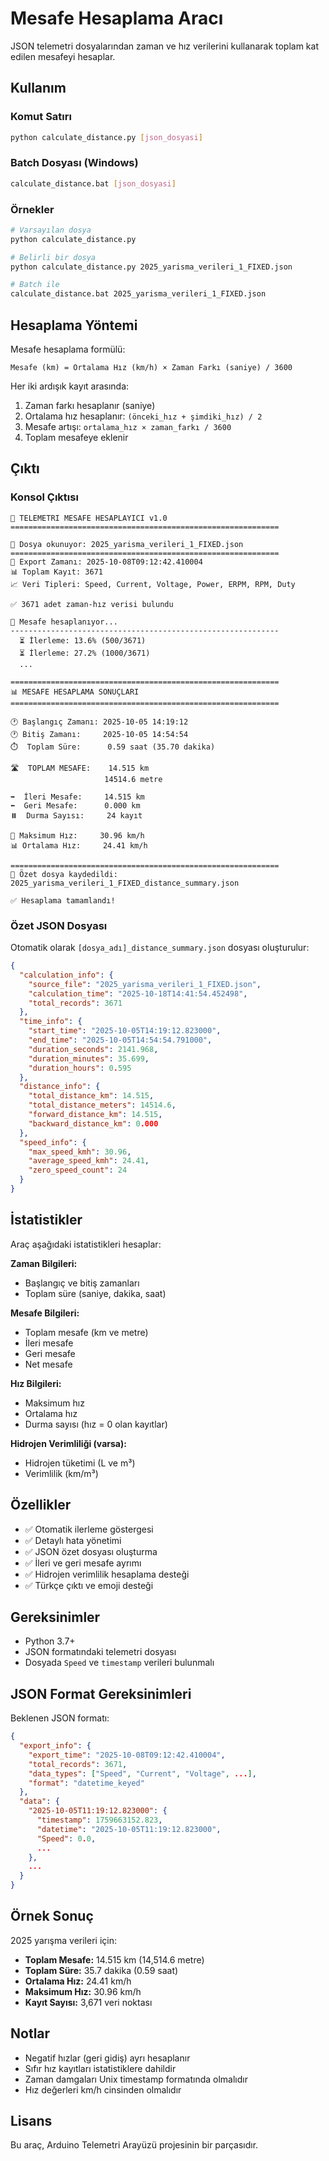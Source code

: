 # Mesafe Hesaplama Aracı

JSON telemetri dosyalarından zaman ve hız verilerini kullanarak toplam kat edilen mesafeyi hesaplar.

## Kullanım

### Komut Satırı

```bash
python calculate_distance.py [json_dosyasi]
```

### Batch Dosyası (Windows)

```bash
calculate_distance.bat [json_dosyasi]
```

### Örnekler

```bash
# Varsayılan dosya
python calculate_distance.py

# Belirli bir dosya
python calculate_distance.py 2025_yarisma_verileri_1_FIXED.json

# Batch ile
calculate_distance.bat 2025_yarisma_verileri_1_FIXED.json
```

## Hesaplama Yöntemi

Mesafe hesaplama formülü:

```
Mesafe (km) = Ortalama Hız (km/h) × Zaman Farkı (saniye) / 3600
```

Her iki ardışık kayıt arasında:
1. Zaman farkı hesaplanır (saniye)
2. Ortalama hız hesaplanır: `(önceki_hız + şimdiki_hız) / 2`
3. Mesafe artışı: `ortalama_hız × zaman_farkı / 3600`
4. Toplam mesafeye eklenir

## Çıktı

### Konsol Çıktısı

```
🚗 TELEMETRI MESAFE HESAPLAYICI v1.0
============================================================

📂 Dosya okunuyor: 2025_yarisma_verileri_1_FIXED.json
============================================================
📅 Export Zamanı: 2025-10-08T09:12:42.410004
📊 Toplam Kayıt: 3671
📈 Veri Tipleri: Speed, Current, Voltage, Power, ERPM, RPM, Duty

✅ 3671 adet zaman-hız verisi bulundu

🔄 Mesafe hesaplanıyor...
------------------------------------------------------------
  ⏳ İlerleme: 13.6% (500/3671)
  ⏳ İlerleme: 27.2% (1000/3671)
  ...

============================================================
📊 MESAFE HESAPLAMA SONUÇLARI
============================================================

🕐 Başlangıç Zamanı: 2025-10-05 14:19:12
🕐 Bitiş Zamanı:     2025-10-05 14:54:54
⏱️  Toplam Süre:      0.59 saat (35.70 dakika)

🛣️  TOPLAM MESAFE:    14.515 km
                     14514.6 metre

➡️  İleri Mesafe:     14.515 km
⬅️  Geri Mesafe:      0.000 km
⏸️  Durma Sayısı:     24 kayıt

🚀 Maksimum Hız:     30.96 km/h
📊 Ortalama Hız:     24.41 km/h

============================================================
💾 Özet dosya kaydedildi: 2025_yarisma_verileri_1_FIXED_distance_summary.json

✅ Hesaplama tamamlandı!
```

### Özet JSON Dosyası

Otomatik olarak `[dosya_adı]_distance_summary.json` dosyası oluşturulur:

```json
{
  "calculation_info": {
    "source_file": "2025_yarisma_verileri_1_FIXED.json",
    "calculation_time": "2025-10-18T14:41:54.452498",
    "total_records": 3671
  },
  "time_info": {
    "start_time": "2025-10-05T14:19:12.823000",
    "end_time": "2025-10-05T14:54:54.791000",
    "duration_seconds": 2141.968,
    "duration_minutes": 35.699,
    "duration_hours": 0.595
  },
  "distance_info": {
    "total_distance_km": 14.515,
    "total_distance_meters": 14514.6,
    "forward_distance_km": 14.515,
    "backward_distance_km": 0.000
  },
  "speed_info": {
    "max_speed_kmh": 30.96,
    "average_speed_kmh": 24.41,
    "zero_speed_count": 24
  }
}
```

## İstatistikler

Araç aşağıdaki istatistikleri hesaplar:

**Zaman Bilgileri:**
- Başlangıç ve bitiş zamanları
- Toplam süre (saniye, dakika, saat)

**Mesafe Bilgileri:**
- Toplam mesafe (km ve metre)
- İleri mesafe
- Geri mesafe
- Net mesafe

**Hız Bilgileri:**
- Maksimum hız
- Ortalama hız
- Durma sayısı (hız = 0 olan kayıtlar)

**Hidrojen Verimliliği (varsa):**
- Hidrojen tüketimi (L ve m³)
- Verimlilik (km/m³)

## Özellikler

- ✅ Otomatik ilerleme göstergesi
- ✅ Detaylı hata yönetimi
- ✅ JSON özet dosyası oluşturma
- ✅ İleri ve geri mesafe ayrımı
- ✅ Hidrojen verimlilik hesaplama desteği
- ✅ Türkçe çıktı ve emoji desteği

## Gereksinimler

- Python 3.7+
- JSON formatındaki telemetri dosyası
- Dosyada `Speed` ve `timestamp` verileri bulunmalı

## JSON Format Gereksinimleri

Beklenen JSON formatı:

```json
{
  "export_info": {
    "export_time": "2025-10-08T09:12:42.410004",
    "total_records": 3671,
    "data_types": ["Speed", "Current", "Voltage", ...],
    "format": "datetime_keyed"
  },
  "data": {
    "2025-10-05T11:19:12.823000": {
      "timestamp": 1759663152.823,
      "datetime": "2025-10-05T11:19:12.823000",
      "Speed": 0.0,
      ...
    },
    ...
  }
}
```

## Örnek Sonuç

2025 yarışma verileri için:

- **Toplam Mesafe:** 14.515 km (14,514.6 metre)
- **Toplam Süre:** 35.7 dakika (0.59 saat)
- **Ortalama Hız:** 24.41 km/h
- **Maksimum Hız:** 30.96 km/h
- **Kayıt Sayısı:** 3,671 veri noktası

## Notlar

- Negatif hızlar (geri gidiş) ayrı hesaplanır
- Sıfır hız kayıtları istatistiklere dahildir
- Zaman damgaları Unix timestamp formatında olmalıdır
- Hız değerleri km/h cinsinden olmalıdır

## Lisans

Bu araç, Arduino Telemetri Arayüzü projesinin bir parçasıdır.
